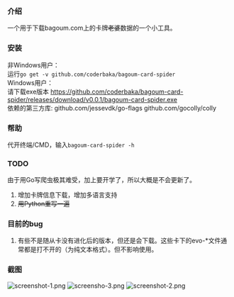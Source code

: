 ### 介绍
一个用于下载bagoum.com上的卡牌<del>老婆</del>数据的一个小工具。
### 安装
非Windows用户：  
运行`go get -v github.com/coderbaka/bagoum-card-spider`  
Windows用户：  
请下载exe版本 https://github.com/coderbaka/bagoum-card-spider/releases/download/v0.0.1/bagoum-card-spider.exe  
依赖的第三方库: github.com/jessevdk/go-flags  github.com/gocolly/colly

### 帮助
代开终端/CMD，输入`bagoum-card-spider -h`
### TODO
由于用Go写爬虫极其难受，加上要开学了，所以大概是不会更新了。
1. 增加卡牌信息下载，增加多语言支持
2. <del>用Python重写一遍</del>
### 目前的bug
1. 有些不是随从卡没有进化后的版本，但还是会下载。这些卡下的evo-*文件通常都是打不开的（为纯文本格式）。但不影响使用。
### 截图
![screenshot-1.png](https://i.loli.net/2019/02/09/5c5eb2698e5de.png)
![screensho-3.png](https://i.loli.net/2019/02/09/5c5eb2699053e.png)
![screenshot-2.png](https://i.loli.net/2019/02/09/5c5eb26997348.png)

